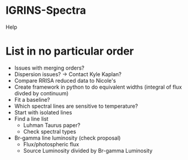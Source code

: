 # IGRINS-Spectra
Help
# List in no particular order

- Issues with merging orders?
-  Dispersion issues? -> Contact Kyle Kaplan?
-  Compare RRISA reduced data to Nicole's
-  Create framework in python to do equivalent widths (integral of flux divded by continuum)
  - Fit a baseline?
  - Which spectral lines are sensitive to temperature?
  - Start with isolated lines  
- Find a line list
  - Luhman Taurus paper?
  - Check spectral types
- Br-gamma line luminosity (check proposal)
  - Flux/photospheric flux
  - Source Luminosity divided by Br-gamma Luminosity
